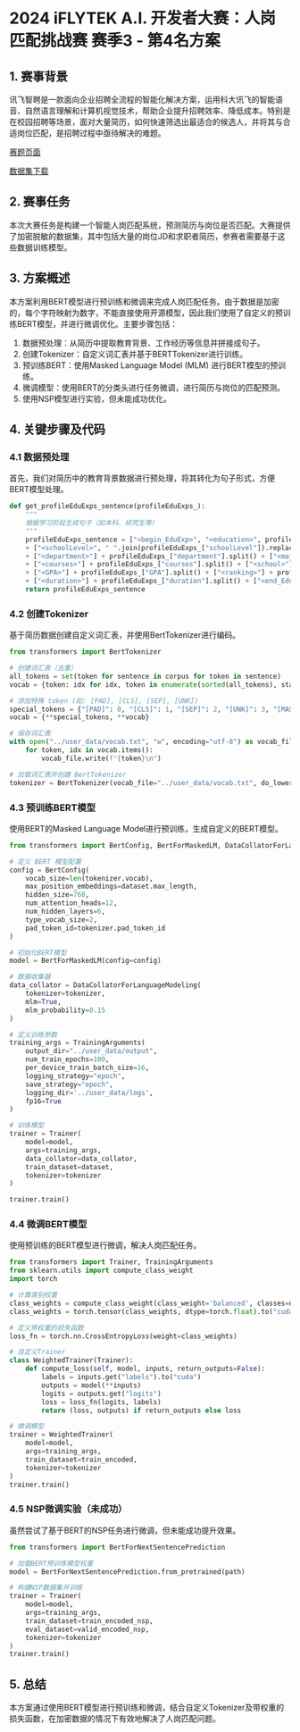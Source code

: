 # 2024 iFLYTEK A.I. 开发者大赛：人岗匹配挑战赛 赛季3 - 第4名方案

## 1. 赛事背景
讯飞智聘是一款面向企业招聘全流程的智能化解决方案，运用科大讯飞的智能语音、自然语言理解和计算机视觉技术，帮助企业提升招聘效率、降低成本。特别是在校园招聘等场景，面对大量简历，如何快速筛选出最适合的候选人，并将其与合适岗位匹配，是招聘过程中亟待解决的难题。

[赛题页面](https://challenge.xfyun.cn/topic/info?type=match-challenge-s3)

[数据集下载](https://challenge.xfyun.cn/topic/info?type=match-challenge-s3&option=stsj)

## 2. 赛事任务
本次大赛任务是构建一个智能人岗匹配系统，预测简历与岗位是否匹配。大赛提供了加密脱敏的数据集，其中包括大量的岗位JD和求职者简历，参赛者需要基于这些数据训练模型。

## 3. 方案概述
本方案利用BERT模型进行预训练和微调来完成人岗匹配任务。由于数据是加密的，每个字符映射为数字，不能直接使用开源模型，因此我们使用了自定义的预训练BERT模型，并进行微调优化。主要步骤包括：

1. 数据预处理：从简历中提取教育背景、工作经历等信息并拼接成句子。
2. 创建Tokenizer：自定义词汇表并基于BERTTokenizer进行训练。
3. 预训练BERT：使用Masked Language Model (MLM) 进行BERT模型的预训练。
4. 微调模型：使用BERT的分类头进行任务微调，进行简历与岗位的匹配预测。
5. 使用NSP模型进行实验，但未能成功优化。

## 4. 关键步骤及代码

### 4.1 数据预处理
首先，我们对简历中的教育背景数据进行预处理，将其转化为句子形式，方便BERT模型处理。

```python
def get_profileEduExps_sentence(profileEduExps_):
    """  
    根据学习阶段生成句子（如本科、研究生等）
    """
    profileEduExps_sentence = ["<begin_EduExp>", "<education>", profileEduExps_["education"].replace(" ", "&")] \
    + ["<schoolLevel>", " ".join(profileEduExps_["schoolLevel"]).replace(" ", "&")] \
    + ["<department>"] + profileEduExps_["department"].split() + ["<major>"] + profileEduExps_["major"].split() \
    + ["<courses>"] + profileEduExps_["courses"].split() + ["<school>"] + profileEduExps_["school"].split()  \
    + ["<GPA>"] + profileEduExps_["GPA"].split() + ["<ranking>"] + profileEduExps_["ranking"].split() \
    + ["<duration>"] + profileEduExps_["duration"].split() + ["<end_EduExp>"]
    return profileEduExps_sentence
```

### 4.2 创建Tokenizer
基于简历数据创建自定义词汇表，并使用BertTokenizer进行编码。

```python
from transformers import BertTokenizer

# 创建词汇表（去重）
all_tokens = set(token for sentence in corpus for token in sentence)
vocab = {token: idx for idx, token in enumerate(sorted(all_tokens), start=5)}

# 添加特殊 token (如: [PAD], [CLS], [SEP], [UNK])
special_tokens = {"[PAD]": 0, "[CLS]": 1, "[SEP]": 2, "[UNK]": 3, "[MASK]": 4}
vocab = {**special_tokens, **vocab}

# 保存词汇表
with open("../user_data/vocab.txt", "w", encoding="utf-8") as vocab_file:
    for token, idx in vocab.items():
        vocab_file.write(f"{token}\n")

# 加载词汇表并创建 BertTokenizer
tokenizer = BertTokenizer(vocab_file="../user_data/vocab.txt", do_lower_case=False)
```

### 4.3 预训练BERT模型
使用BERT的Masked Language Model进行预训练，生成自定义的BERT模型。

```python
from transformers import BertConfig, BertForMaskedLM, DataCollatorForLanguageModeling, Trainer, TrainingArguments

# 定义 BERT 模型配置
config = BertConfig(
    vocab_size=len(tokenizer.vocab),
    max_position_embeddings=dataset.max_length,
    hidden_size=768,
    num_attention_heads=12,
    num_hidden_layers=6,
    type_vocab_size=2,
    pad_token_id=tokenizer.pad_token_id
)

# 初始化BERT模型
model = BertForMaskedLM(config=config)

# 数据收集器
data_collator = DataCollatorForLanguageModeling(
    tokenizer=tokenizer,
    mlm=True,
    mlm_probability=0.15
)

# 定义训练参数
training_args = TrainingArguments(
    output_dir="../user_data/output",
    num_train_epochs=100,
    per_device_train_batch_size=16,
    logging_strategy="epoch",
    save_strategy="epoch",
    logging_dir='../user_data/logs',
    fp16=True
)

# 训练模型
trainer = Trainer(
    model=model,
    args=training_args,
    data_collator=data_collator,
    train_dataset=dataset,
    tokenizer=tokenizer
)

trainer.train()
```

### 4.4 微调BERT模型
使用预训练的BERT模型进行微调，解决人岗匹配任务。

```python
from transformers import Trainer, TrainingArguments
from sklearn.utils import compute_class_weight
import torch

# 计算类别权重
class_weights = compute_class_weight(class_weight='balanced', classes=np.unique(labels), y=labels)
class_weights = torch.tensor(class_weights, dtype=torch.float).to("cuda")

# 定义带权重的损失函数
loss_fn = torch.nn.CrossEntropyLoss(weight=class_weights)

# 自定义Trainer
class WeightedTrainer(Trainer):
    def compute_loss(self, model, inputs, return_outputs=False):
        labels = inputs.get("labels").to("cuda")
        outputs = model(**inputs)
        logits = outputs.get("logits")
        loss = loss_fn(logits, labels)
        return (loss, outputs) if return_outputs else loss

# 微调模型
trainer = WeightedTrainer(
    model=model,
    args=training_args,
    train_dataset=train_encoded,
    tokenizer=tokenizer
)
trainer.train()
```

### 4.5 NSP微调实验（未成功）
虽然尝试了基于BERT的NSP任务进行微调，但未能成功提升效果。

```python
from transformers import BertForNextSentencePrediction

# 加载BERT预训练模型权重
model = BertForNextSentencePrediction.from_pretrained(path)

# 构建NSP数据集并训练
trainer = Trainer(
    model=model,
    args=training_args,
    train_dataset=train_encoded_nsp,
    eval_dataset=valid_encoded_nsp,
    tokenizer=tokenizer
)
trainer.train()
```

## 5. 总结
本方案通过使用BERT模型进行预训练和微调，结合自定义Tokenizer及带权重的损失函数，在加密数据的情况下有效地解决了人岗匹配问题。
